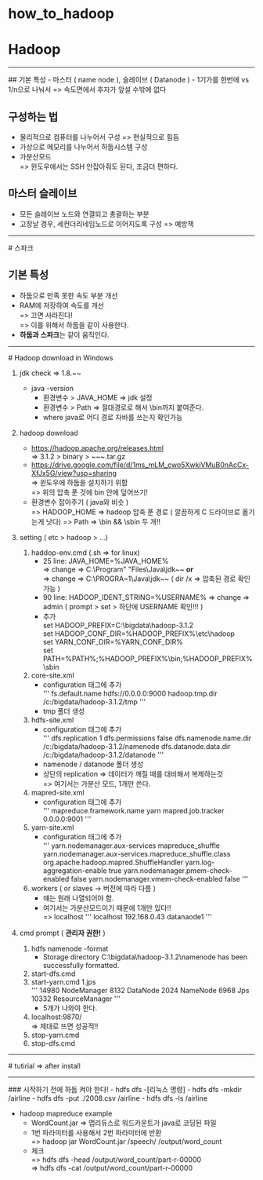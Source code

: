 # how_to_hadoop

# Hadoop
<hr>
## 기본 특성
- 마스터 ( name node ), 슬레이브 ( Datanode )
- 1기가를 한번에 vs 1/n으로 나눠서  
  => 속도면에서 후자가 앞설 수밖에 없다


## 구성하는 법
- 물리적으로 컴퓨터를 나누어서 구성 => 현실적으로 힘듬
- 가상으로 메모리를 나누어서 하둡시스템 구성
- 가분산모드  
  => 윈도우에서는 SSH 안잡아줘도 된다, 조금더 편하다.

## 마스터 슬레이브
- 모든 슬레이브 노드와 연결되고 총괄하는 부분
- 고장날 경우, 세컨더리네임노드로 이어지도록 구성 => 예방책
<hr>
# 스파크

## 기본 특성
- 하둡으로 만족 못한 속도 부분 개선
- RAM에 저장하여 속도를 개선  
  => 끄면 사라진다!  
  => 이를 위해서 하둡을 같이 사용한다.
- **하둡과 스파크**는 같이 움직인다.

<hr>
# Hadoop download in Windows

1. jdk check => 1.8.~~
    - java -version
        - 환경변수 > JAVA_HOME => jdk 설정
        - 환경변수 > Path => 절대경로로 해서 \bin까지 붙여준다.
        - where java로 어디 경로 자바를 쓰는지 확인가능

1. hadoop download
    - https://hadoop.apache.org/releases.html  
      => 3.1.2 > binary > ~~~.tar.gz
    - https://drive.google.com/file/d/1ms_mLM_cwo5XwkiVMuB0nAcCx-XfJx5G/view?usp=sharing  
      => 윈도우에 하둡을 설치하기 위함  
      => 위의 압축 푼 것에 bin 안에 덮어쓰기!
    - 환경변수 잡아주기 ( java와 비슷 )  
      => HADOOP_HOME => hadoop 압축 푼 경로 ( 깔끔하게 C 드라이브로 옮기는게 낫다)
      => Path => \bin && \sbin 두 개!!

1. setting ( etc > hadoop > ...)
    1.  haddop-env.cmd (.sh => for linux)
        - 25 line: JAVA_HOME=%JAVA_HOME%  
          => change => C:\Program" "Files\Java\jdk~~  **or**  
          => change => C:\PROGRA~1\Java\jdk~~ ( dir /x => 압축된 경로 확인 가능 )  
        - 90 line: HADOOP_IDENT_STRING=%USERNAME%
          => change => admin ( prompt > set > 하단에 USERNAME 확인!!! )
        - 추가  
          set HADOOP_PREFIX=C:\bigdata\hadoop-3.1.2  
          set HADOOP_CONF_DIR=%HADOOP_PREFIX%\etc\hadoop  
          set YARN_CONF_DIR=%YARN_CONF_DIR%  
          set PATH=%PATH%;%HADOOP_PREFIX%\bin;%HADOOP_PREFIX%\sbin  
    1. core-site.xml
        - configuration 태그에 추가    
          '''
              <configuration>
              <property>
                  <name>fs.default.name</name>
                  <value>hdfs://0.0.0.0:9000</value>
                </property>
                <property>
                <name>hadoop.tmp.dir</name>
                  <value>/c:/bigdata/hadoop-3.1.2/tmp</value>
                </property>
              </configuration>
          '''
        - tmp 폴더 생성
    1. hdfs-site.xml
        - configuration 태그에 추가    
          '''
                <configuration>
                  <property>
                    <name>dfs.replication</name>
                    <value>1</value>
                  </property>
                  <property>
                    <name>dfs.permissions</name>
                    <value>false</value>
                  </property>
                  <property>
                    <name>dfs.namenode.name.dir</name>
                    <value>/c:/bigdata/hadoop-3.1.2/namenode</value>
                  </property>
                  <property>
                    <name>dfs.datanode.data.dir</name>
                    <value>/c:/bigdata/hadoop-3.1.2/datanode</value>
                  </property>
                </configuration>
          '''
        - namenode / datanode 폴더 생성
        - 상단의 replication => 데이터가 깨질 때를 대비해서 복제하는것  
          => 여기서는 가분산 모드, 1개만 쓴다.
    1. mapred-site.xml
        - configuration 태그에 추가    
          '''
                <configuration>
                  <property>
                    <name>mapreduce.framework.name</name>
                    <value>yarn</value>
                  </property>
                  <property>
                    <name>mapred.job.tracker</name>
                    <value>0.0.0.0:9001</value>
                  </property>
                </configuration>
          '''
    1. yarn-site.xml
        - configuration 태그에 추가    
          '''
                <configuration>
                <!-- Site specific YARN configuration properties -->
                  <property>
                    <name>yarn.nodemanager.aux-services</name>
                    <value>mapreduce_shuffle</value>
                  </property>
                  <property>
                    <name>yarn.nodemanager.aux-services.mapreduce_shuffle.class</name>
                    <value>org.apache.hadoop.mapred.ShuffleHandler</value>
                  </property>
                  <property>
                    <name>yarn.log-aggregation-enable</name>
                    <value>true</value>
                  </property>
                  <property>
                    <name>yarn.nodemanager.pmem-check-enabled</name>
                    <value>false</value>
                  </property>
                  <property>
                    <name>yarn.nodemanager.vmem-check-enabled</name>
                    <value>false</value>
                  </property>
                </configuration>
          '''
    1. workers ( or slaves -> 버전에 따라 다름 )
        - 얘는 원래 나열되어야 함.
        - 여기서는 가분산모드이기 때문에 1개만 있다!!  
          => localhost
            '''
                localhost
                192.168.0.43 datanaode1
            '''  
1. cmd prompt ( **관리자 권한!** )
    1. hdfs namenode -format
        - Storage directory C:\bigdata\hadoop-3.1.2\namenode has been successfully formatted.
    1. start-dfs.cmd
    1. start-yarn.cmd
    1.jps  
        '''
            14980 NodeManager
            8132 DataNode
            2024 NameNode
            6968 Jps
            10332 ResourceManager
        '''
        - 5개가 나와야 한다.
    1. localhost:9870/  
      => 제대로 뜨면 성공적!!
    1. stop-yarn.cmd
    1. stop-dfs.cmd

<hr>
# tutirial => after install
<hr>
### 시작하기 전에 하둡 켜야 한다!
- hdfs dfs -[리눅스 명령]
    - hdfs dfs -mkdir /airline
    - hdfs dfs -put ./2008.csv /airline
    - hdfs dfs -ls /airline
        
- hadoop mapreduce example
    - WordCount.jar => 맵리듀스로 워드카운트가 java로 코딩된 파일
    - 1번 파라미터를 사용해서 2번 파라미터에 반환  
      => hadoop jar WordCount.jar /speech/ /output/word_count
    - 체크  
      => hdfs dfs -head /output/word_count/part-r-00000  
      => hdfs dfs -cat /output/word_count/part-r-00000
        
